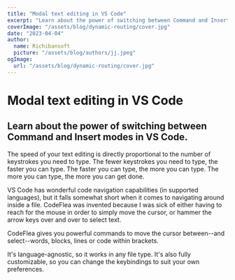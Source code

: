 ```yaml
---
title: "Modal text editing in VS Code"
excerpt: "Learn about the power of switching between Command and Insert modes in VS Code"
coverImage: "/assets/blog/dynamic-routing/cover.jpg"
date: "2023-04-04"
author:
  name: Richibansoft
  picture: "/assets/blog/authors/jj.jpeg"
ogImage:
  url: "/assets/blog/dynamic-routing/cover.jpg"
---
```


# Modal text editing in VS Code

## Learn about the power of switching between Command and Insert modes in VS Code.

The speed of your text editing is directly proportional to the number of keystrokes you need to type. The fewer keystrokes you need to type, the faster you can type. The faster you can type, the more you can type. The more you can type, the more you can get done.

VS Code has wonderful code navigation capabilities (in supported languages), but it falls somewhat short when it comes to navigating around inside a file. CodeFlea was invented because I was sick of either having to reach for the mouse in order to simply move the cursor, or hammer the arrow keys over and over to select text.

CodeFlea gives you powerful commands to move the cursor between--and select--words, blocks, lines or code within brackets.

It's language-agnostic, so it works in any file type. It's also fully customizable, so you can change the keybindings to suit your own preferences.
